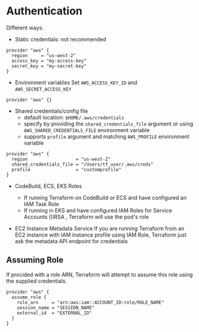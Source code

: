 # Authentication

Different ways:

- Static credentials: not recommended
```hcl 
provider "aws" {
  region     = "us-west-2"
  access_key = "my-access-key"
  secret_key = "my-secret-key"
}
```

- Environment variables
Set `AWS_ACCESS_KEY_ID` and `AWS_SECRET_ACCESS_KEY`
```hcl
provider "aws" {}
```

- Shared credentials/config file
    - default location: `$HOME/.aws/credentials`
    - specify by providing the `shared_credentials_file` argument or using `AWS_SHARED_CREDENTIALS_FILE` environment variable
    - supports `profile` argument and matching `AWS_PROFILE` environment variable
```hcl 
provider "aws" {
  region                  = "us-west-2"
  shared_credentials_file = "/Users/tf_user/.aws/creds"
  profile                 = "customprofile"
}
```

- CodeBuild, ECS, EKS Roles
    - If running Terraform on CodeBuild or ECS and have configured an IAM Task Role
    - If running in EKS and have configured IAM Roles for Service Accounts ()IRSA
, Terraform will use the pod's role

- EC2 Instance Metadata Service
If you are running Terraform from an EC2 instance with IAM instance profile using IAM Role, Terraform just ask the metadata API endpoint for credentials

## Assuming Role

If procided with a role ARN, Terraform will attempt to assume this role using the supplied credentials.

```hcl
provider "aws" {
  assume_role {
    role_arn     = "arn:aws:iam::ACCOUNT_ID:role/ROLE_NAME"
    session_name = "SESSION_NAME"
    external_id  = "EXTERNAL_ID"
  }
}
```